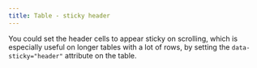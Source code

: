 ```yaml
---
title: Table - sticky header
---
```


You could set the header cells to appear sticky on scrolling, which is especially useful on longer tables with a lot of rows, by setting the `data-sticky="header"` attribute on the table.
